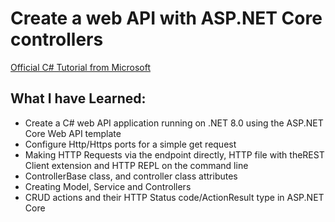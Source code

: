 # Create a web API with ASP.NET Core controllers 

[Official C# Tutorial from Microsoft](https://learn.microsoft.com/en-us/training/modules/build-web-api-aspnet-core/)


## What I have Learned:

- Create a C# web API application running on .NET 8.0 using the ASP.NET Core Web API template 
- Configure Http/Https ports for a simple get request
- Making HTTP Requests via the endpoint directly, HTTP file with theREST Client extension and HTTP REPL on the command line
- ControllerBase class, and controller class attributes
- Creating Model, Service and Controllers
- CRUD actions and their HTTP Status code/ActionResult type in ASP.NET Core